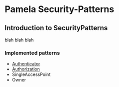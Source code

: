 # Pamela Security-Patterns
 
## Introduction to SecurityPatterns
 
blah blah blah
  
### Implemented patterns

 - [Authenticator](../Authenticator.html)
 - [Authorization](Authorization.html)
 - SingleAccessPoint
 - Owner


